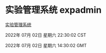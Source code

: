 # 实验管理系统 expadmin
[实验管理系统](http://219.139.198.62:56808/expadmin-782313d2-e1b1-4ea7-932e-3a55e6a1a4d0/)

2022年 07月 02日 星期六 22:30:02 CST

2022年 07月 02日 星期六 14:30:02 GMT

